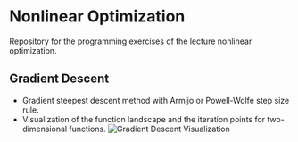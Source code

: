# Nonlinear Optimization
Repository for the programming exercises of the lecture nonlinear optimization.

## Gradient Descent
- Gradient steepest descent method with Armijo or Powell-Wolfe step size rule.
- Visualization of the function landscape and the iteration points for two-dimensional functions.
![Gradient Descent Visualization](https://github.com/yannik96/nonlinear_optimization/blob/master/gradient_descent_armijo.gif)